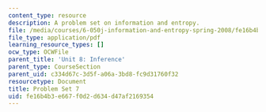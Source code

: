 ```yaml
---
content_type: resource
description: A problem set on information and entropy.
file: /media/courses/6-050j-information-and-entropy-spring-2008/fe16b4b3e667f0d2d634d47af2169354_MIT6_050JS08_ps_07.pdf
file_type: application/pdf
learning_resource_types: []
ocw_type: OCWFile
parent_title: 'Unit 8: Inference'
parent_type: CourseSection
parent_uid: c334d67c-3d5f-a06a-3bd8-fc9d31760f32
resourcetype: Document
title: Problem Set 7
uid: fe16b4b3-e667-f0d2-d634-d47af2169354
---
```

